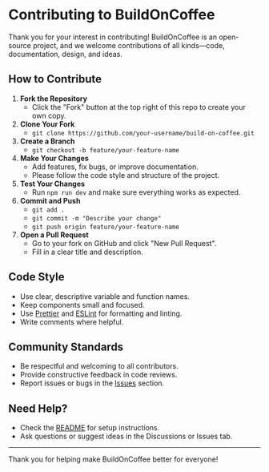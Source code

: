 # Contributing to BuildOnCoffee

Thank you for your interest in contributing! BuildOnCoffee is an open-source project, and we welcome contributions of all kinds—code, documentation, design, and ideas.

## How to Contribute

1. **Fork the Repository**
   - Click the "Fork" button at the top right of this repo to create your own copy.
2. **Clone Your Fork**
   - `git clone https://github.com/your-username/build-on-coffee.git`
3. **Create a Branch**
   - `git checkout -b feature/your-feature-name`
4. **Make Your Changes**
   - Add features, fix bugs, or improve documentation.
   - Please follow the code style and structure of the project.
5. **Test Your Changes**
   - Run `npm run dev` and make sure everything works as expected.
6. **Commit and Push**
   - `git add .`
   - `git commit -m "Describe your change"`
   - `git push origin feature/your-feature-name`
7. **Open a Pull Request**
   - Go to your fork on GitHub and click "New Pull Request".
   - Fill in a clear title and description.

## Code Style
- Use clear, descriptive variable and function names.
- Keep components small and focused.
- Use [Prettier](https://prettier.io/) and [ESLint](https://eslint.org/) for formatting and linting.
- Write comments where helpful.

## Community Standards
- Be respectful and welcoming to all contributors.
- Provide constructive feedback in code reviews.
- Report issues or bugs in the [Issues](https://github.com/your-repo/build-on-coffee/issues) section.

## Need Help?
- Check the [README](./README.md) for setup instructions.
- Ask questions or suggest ideas in the Discussions or Issues tab.

---

Thank you for helping make BuildOnCoffee better for everyone! 